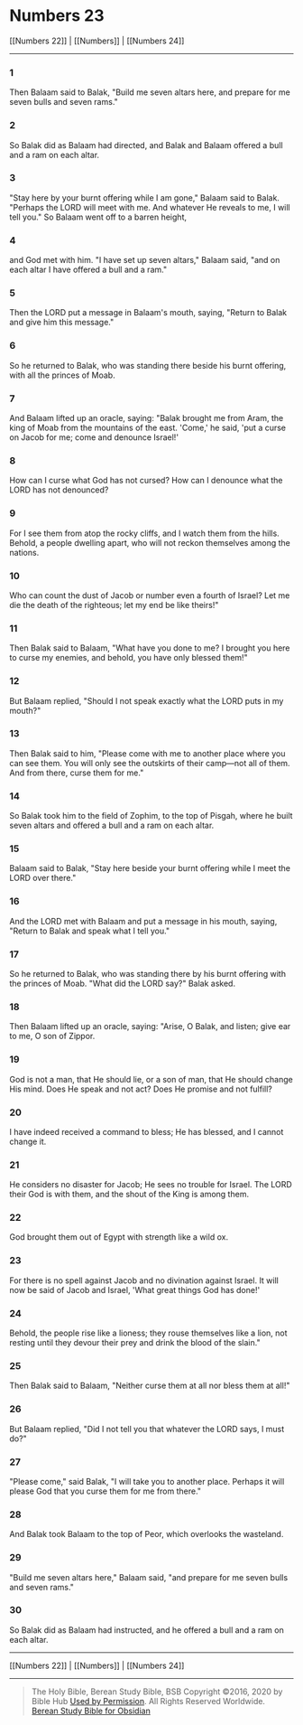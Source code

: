 # Numbers 23

[[Numbers 22]] | [[Numbers]] | [[Numbers 24]]

---

### 1
Then Balaam said to Balak, "Build me seven altars here, and prepare for me seven bulls and seven rams."

### 2
So Balak did as Balaam had directed, and Balak and Balaam offered a bull and a ram on each altar.

### 3
"Stay here by your burnt offering while I am gone," Balaam said to Balak. "Perhaps the LORD will meet with me. And whatever He reveals to me, I will tell you." So Balaam went off to a barren height,

### 4
and God met with him. "I have set up seven altars," Balaam said, "and on each altar I have offered a bull and a ram."

### 5
Then the LORD put a message in Balaam's mouth, saying, "Return to Balak and give him this message."

### 6
So he returned to Balak, who was standing there beside his burnt offering, with all the princes of Moab.

### 7
And Balaam lifted up an oracle, saying: "Balak brought me from Aram, the king of Moab from the mountains of the east. 'Come,' he said, 'put a curse on Jacob for me; come and denounce Israel!'

### 8
How can I curse what God has not cursed? How can I denounce what the LORD has not denounced?

### 9
For I see them from atop the rocky cliffs, and I watch them from the hills. Behold, a people dwelling apart, who will not reckon themselves among the nations.

### 10
Who can count the dust of Jacob or number even a fourth of Israel? Let me die the death of the righteous; let my end be like theirs!"

### 11
Then Balak said to Balaam, "What have you done to me? I brought you here to curse my enemies, and behold, you have only blessed them!"

### 12
But Balaam replied, "Should I not speak exactly what the LORD puts in my mouth?"

### 13
Then Balak said to him, "Please come with me to another place where you can see them. You will only see the outskirts of their camp—not all of them. And from there, curse them for me."

### 14
So Balak took him to the field of Zophim, to the top of Pisgah, where he built seven altars and offered a bull and a ram on each altar.

### 15
Balaam said to Balak, "Stay here beside your burnt offering while I meet the LORD over there."

### 16
And the LORD met with Balaam and put a message in his mouth, saying, "Return to Balak and speak what I tell you."

### 17
So he returned to Balak, who was standing there by his burnt offering with the princes of Moab. "What did the LORD say?" Balak asked.

### 18
Then Balaam lifted up an oracle, saying: "Arise, O Balak, and listen; give ear to me, O son of Zippor.

### 19
God is not a man, that He should lie, or a son of man, that He should change His mind. Does He speak and not act? Does He promise and not fulfill?

### 20
I have indeed received a command to bless; He has blessed, and I cannot change it.

### 21
He considers no disaster for Jacob; He sees no trouble for Israel. The LORD their God is with them, and the shout of the King is among them.

### 22
God brought them out of Egypt with strength like a wild ox.

### 23
For there is no spell against Jacob and no divination against Israel. It will now be said of Jacob and Israel, 'What great things God has done!'

### 24
Behold, the people rise like a lioness; they rouse themselves like a lion, not resting until they devour their prey and drink the blood of the slain."

### 25
Then Balak said to Balaam, "Neither curse them at all nor bless them at all!"

### 26
But Balaam replied, "Did I not tell you that whatever the LORD says, I must do?"

### 27
"Please come," said Balak, "I will take you to another place. Perhaps it will please God that you curse them for me from there."

### 28
And Balak took Balaam to the top of Peor, which overlooks the wasteland.

### 29
"Build me seven altars here," Balaam said, "and prepare for me seven bulls and seven rams."

### 30
So Balak did as Balaam had instructed, and he offered a bull and a ram on each altar.

---

[[Numbers 22]] | [[Numbers]] | [[Numbers 24]]

---

> The Holy Bible, Berean Study Bible, BSB
> Copyright &copy;2016, 2020 by Bible Hub
> [Used by Permission](https://berean.bible/terms.htm). All Rights Reserved Worldwide.
> [Berean Study Bible for Obsidian](https://github.com/gapmiss/berean-study-bible-for-obsidian)

